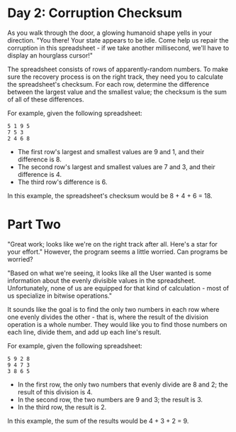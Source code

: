 # Day 2: Corruption Checksum

As you walk through the door, a glowing humanoid shape yells in your direction. "You there! Your state appears to be idle. Come help us repair the corruption in this spreadsheet - if we take another millisecond, we'll have to display an hourglass cursor!"

The spreadsheet consists of rows of apparently-random numbers. To make sure the recovery process is on the right track, they need you to calculate the spreadsheet's checksum. For each row, determine the difference between the largest value and the smallest value; the checksum is the sum of all of these differences.

For example, given the following spreadsheet:

```
5 1 9 5
7 5 3
2 4 6 8
```

  * The first row's largest and smallest values are 9 and 1, and their difference is 8.
  * The second row's largest and smallest values are 7 and 3, and their difference is 4.
  * The third row's difference is 6.

In this example, the spreadsheet's checksum would be 8 + 4 + 6 = 18.

# Part Two

"Great work; looks like we're on the right track after all. Here's a star for your effort." However, the program seems a little worried. Can programs be worried?

"Based on what we're seeing, it looks like all the User wanted is some information about the evenly divisible values in the spreadsheet. Unfortunately, none of us are equipped for that kind of calculation - most of us specialize in bitwise operations."

It sounds like the goal is to find the only two numbers in each row where one evenly divides the other - that is, where the result of the division operation is a whole number. They would like you to find those numbers on each line, divide them, and add up each line's result.

For example, given the following spreadsheet:

```
5 9 2 8
9 4 7 3
3 8 6 5
```

  * In the first row, the only two numbers that evenly divide are 8 and 2; the result of this division is 4.
  * In the second row, the two numbers are 9 and 3; the result is 3.
  * In the third row, the result is 2.

In this example, the sum of the results would be 4 + 3 + 2 = 9.
